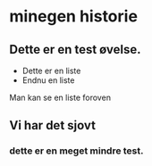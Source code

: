 # minegen historie 

## Dette er en test øvelse.

+ Dette er en liste
+ Endnu en liste

Man kan se en liste foroven

## Vi har det sjovt

### dette er en meget mindre test.
